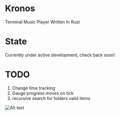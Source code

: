 # Kronos
Terminal Music Player Written In Rust

# State
Currently under active development, check back soon!

# TODO
1. Change time tracking 
2. Gauge progress moves on tick
5. recursive search for folders valid items

![Alt text](image.png?raw=true "Title")

